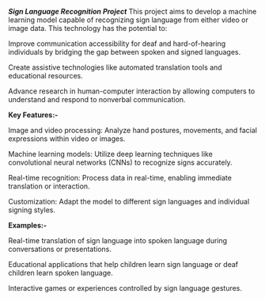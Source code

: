 
***Sign Language Recognition Project***
This project aims to develop a machine learning model capable of recognizing sign language from either video or image data. This technology has the potential to:

Improve communication accessibility for deaf and hard-of-hearing individuals by bridging the gap between spoken and signed languages.


Create assistive technologies like automated translation tools and educational resources.


Advance research in human-computer interaction by allowing computers to understand and respond to nonverbal communication.



**Key Features:-**


Image and video processing: Analyze hand postures, movements, and facial expressions within video or images.


Machine learning models: Utilize deep learning techniques like convolutional neural networks (CNNs) to recognize signs accurately.


Real-time recognition: Process data in real-time, enabling immediate translation or interaction.


Customization: Adapt the model to different sign languages and individual signing styles.



**Examples:-**


Real-time translation of sign language into spoken language during conversations or presentations.


Educational applications that help children learn sign language or deaf children learn spoken language.


Interactive games or experiences controlled by sign language gestures.



